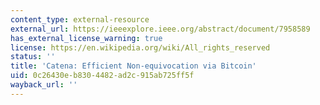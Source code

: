 ```yaml
---
content_type: external-resource
external_url: https://ieeexplore.ieee.org/abstract/document/7958589
has_external_license_warning: true
license: https://en.wikipedia.org/wiki/All_rights_reserved
status: ''
title: 'Catena: Efficient Non-equivocation via Bitcoin'
uid: 0c26430e-b830-4482-ad2c-915ab725ff5f
wayback_url: ''
---
```

